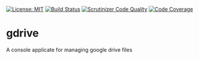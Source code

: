 [![License: MIT](https://img.shields.io/badge/License-MIT-yellow.svg)](https://opensource.org/licenses/MIT) [![Build Status](https://travis-ci.org/abulwcse/gdrive.svg?branch=master)](https://travis-ci.org/abulwcse/gdrive) [![Scrutinizer Code Quality](https://scrutinizer-ci.com/g/abulwcse/gdrive/badges/quality-score.png?b=master)](https://scrutinizer-ci.com/g/abulwcse/gdrive/?branch=master) [![Code Coverage](https://scrutinizer-ci.com/g/abulwcse/gdrive/badges/coverage.png?b=master)](https://scrutinizer-ci.com/g/abulwcse/gdrive/?branch=master)
# gdrive
A console applicate for managing google drive files

